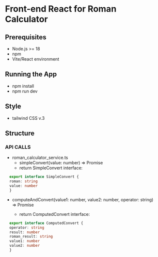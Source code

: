 # Front-end React for Roman Calculator

## Prerequisites
- Node.js >= 18
- npm
- Vite/React environment 

## Running the App
- npm install
- npm run dev

## Style
- tailwind CSS v.3

## Structure
### API CALLS
- roman_calculator_service.ts
  - simpleConvert(value: number) => Promise<SimpleConvert>
  - return SimpleConvert interface:
```ts
  export interface SimpleConvert {
  roman: string
  value: number
  }
```
- computeAndConvert(value1: number, value2: number, operator: string) => Promise<ComputedConvert>
  - return ComputedConvert interface:
```ts
  export interface ComputedConvert {
  operator: string
  result: number
  roman_result: string
  value1: number
  value2: number
  }
```
